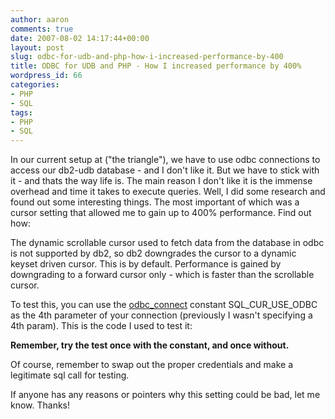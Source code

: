 ```yaml
---
author: aaron
comments: true
date: 2007-08-02 14:17:44+00:00
layout: post
slug: odbc-for-udb-and-php-how-i-increased-performance-by-400
title: ODBC for UDB and PHP - How I increased performance by 400%
wordpress_id: 66
categories:
- PHP
- SQL
tags:
- PHP
- SQL
---
```


In our current setup at ("the triangle"), we have to use odbc connections to access our db2-udb database - and I don't like it.  But we have to stick with it - and thats the way life is.  The main reason I don't like it is the immense overhead and time it takes to execute queries.  Well, I did some research and found out some interesting things.  The most important of which was a cursor setting that allowed me to gain up to 400% performance.  Find out how:

<!-- more -->The dynamic scrollable cursor used to fetch data from the database in odbc is not supported by db2, so db2 downgrades the cursor to a dynamic keyset driven cursor.  This is by default.  Performance is gained by downgrading to a forward cursor only - which is faster than the scrollable cursor.

To test this, you can use the [odbc_connect](http://php.net/odbc_connect) constant SQL_CUR_USE_ODBC as the 4th parameter of your connection (previously I wasn't specifying a 4th param).  This is the code I used to test it:

**Remember, try the test once with the constant, and once without.**





Of course, remember to swap out the proper credentials and make a legitimate sql call for testing.

If anyone has any reasons or pointers why this setting could be bad, let me know.  Thanks!
